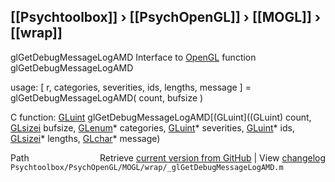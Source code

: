 ## [[Psychtoolbox]] &#8250; [[PsychOpenGL]] &#8250; [[MOGL]] &#8250; [[wrap]]

glGetDebugMessageLogAMD  Interface to [OpenGL](OpenGL) function glGetDebugMessageLogAMD  
  
usage:  [ r, categories, severities, ids, lengths, message ] = glGetDebugMessageLogAMD( count, bufsize )  
  
C function:  [GLuint](GLuint) glGetDebugMessageLogAMD[(GLuint]((GLuint) count, [GLsizei](GLsizei) bufsize, [GLenum](GLenum)\* categories, [GLuint](GLuint)\* severities, [GLuint](GLuint)\* ids, [GLsizei](GLsizei)\* lengths, [GLchar](GLchar)\* message)  




<div class="code_header" style="text-align:right;">
  <span style="float:left;">Path&nbsp;&nbsp;</span> <span class="counter">Retrieve <a href=
  "https://raw.github.com/Psychtoolbox-3/Psychtoolbox-3/beta/Psychtoolbox/PsychOpenGL/MOGL/wrap/_glGetDebugMessageLogAMD.m">current version from GitHub</a> | View <a href=
  "https://github.com/Psychtoolbox-3/Psychtoolbox-3/commits/beta/Psychtoolbox/PsychOpenGL/MOGL/wrap/_glGetDebugMessageLogAMD.m">changelog</a></span>
</div>
<div class="code">
  <code>Psychtoolbox/PsychOpenGL/MOGL/wrap/_glGetDebugMessageLogAMD.m</code>
</div>

